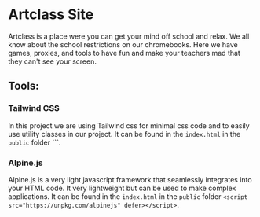 # Artclass Site

Artclass is a place were you can get your mind off school and relax. We all know about the school restrictions on our chromebooks. Here we have games, proxies, and tools to have fun and make your teachers mad that they can't see your screen.

## Tools:

### Tailwind CSS

In this project we are using Tailwind css for minimal css code and to easily use utility classes in our project. It can be found in the `index.html` in the `public` folder ```<script src="https://cdn.tailwindcss.com"></script>.

### Alpine.js

Alpine.js is a very light javascript framework that seamlessly integrates into your HTML code. It very lightweight but can be used to make complex applications.   It can be found in the `index.html` in the `public` folder ```<script src="https://unpkg.com/alpinejs" defer></script>```.